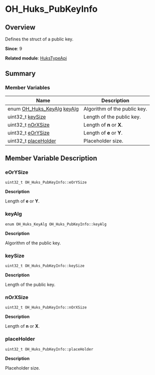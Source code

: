 # OH_Huks_PubKeyInfo


## Overview

Defines the struct of a public key.

**Since**: 9

**Related module**: [HuksTypeApi](_huks_type_api.md)


## Summary


### Member Variables

| Name| Description|
| -------- | -------- |
| enum [OH_Huks_KeyAlg](_huks_type_api.md#oh_huks_keyalg) [keyAlg](#keyalg) | Algorithm of the public key. |
| uint32_t [keySize](#keysize) | Length of the public key. |
| uint32_t [nOrXSize](#norxsize) | Length of **n** or **X**. |
| uint32_t [eOrYSize](#eorysize) | Length of **e** or **Y**. |
| uint32_t [placeHolder](#placeholder) | Placeholder size. |


## Member Variable Description


### eOrYSize

```
uint32_t OH_Huks_PubKeyInfo::eOrYSize
```
**Description**

Length of **e** or **Y**.


### keyAlg

```
enum OH_Huks_KeyAlg OH_Huks_PubKeyInfo::keyAlg
```
**Description**

Algorithm of the public key.


### keySize

```
uint32_t OH_Huks_PubKeyInfo::keySize
```
**Description**

Length of the public key.


### nOrXSize

```
uint32_t OH_Huks_PubKeyInfo::nOrXSize
```
**Description**

Length of **n** or **X**.


### placeHolder

```
uint32_t OH_Huks_PubKeyInfo::placeHolder
```
**Description**

Placeholder size.